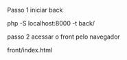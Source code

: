 Passo 1 iniciar back

php -S localhost:8000 -t back/

passo 2 acessar o front pelo navegador

front/index.html